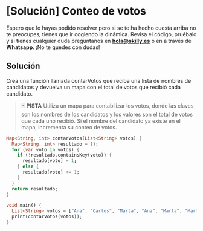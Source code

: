 # [Solución] Conteo de votos

Espero que lo hayas podido resolver pero si se te ha hecho cuesta arriba no te preocupes, tienes que ir cogiendo la dinámica. Revisa el código, pruébalo y si tienes cualquier duda preguntanos en **hola@skilly.es** o en a través de **Whatsapp**.
¡No te quedes con dudas!

## Solución

Crea una función llamada contarVotos que reciba una lista de nombres de candidatos y devuelva un mapa con el total de votos que recibió cada candidato.

> :black_joker: **PISTA**
Utiliza un mapa para contabilizar los votos, donde las claves son los nombres de los candidatos y los valores son el total de votos que cada uno recibió. Si el nombre del candidato ya existe en el mapa, incrementa su conteo de votos.

~~~dart
Map<String, int> contarVotos(List<String> votos) {
  Map<String, int> resultado = {};
  for (var voto in votos) {
    if (!resultado.containsKey(voto)) {
      resultado[voto] = 1;
    } else {
      resultado[voto] += 1;
    }
  }
  return resultado;
}

void main() {
  List<String> votos = ["Ana", "Carlos", "Marta", "Ana", "Marta", "Marta"];
  print(contarVotos(votos));
}
~~~